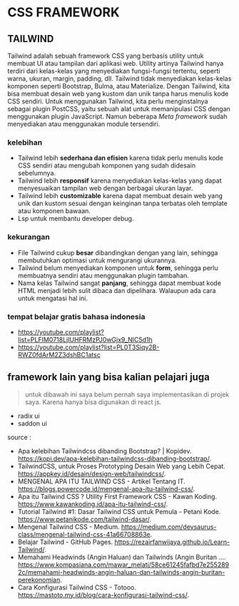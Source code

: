 # CSS FRAMEWORK
## TAILWIND
Tailwind adalah sebuah framework CSS yang berbasis utility untuk membuat UI atau tampilan dari aplikasi web. Utility artinya Tailwind hanya terdiri dari kelas-kelas yang menyediakan fungsi-fungsi tertentu, seperti warna, ukuran, margin, padding, dll. Tailwind tidak menyediakan kelas-kelas komponen seperti Bootstrap, Bulma, atau Materialize. Dengan Tailwind, kita bisa membuat desain web yang kustom dan unik tanpa harus menulis kode CSS sendiri.
Untuk menggunakan Tailwind, kita perlu menginstalnya sebagai plugin PostCSS, yaitu sebuah alat untuk memanipulasi CSS dengan menggunakan plugin JavaScript. Namun beberapa *Meta framework* sudah menyediakan atau menggunakan module tersendiri.
### kelebihan
- Tailwind lebih **sederhana dan efisien** karena tidak perlu menulis kode CSS sendiri atau mengubah komponen yang sudah didesain sebelumnya.
- Tailwind lebih **responsif** karena menyediakan kelas-kelas yang dapat menyesuaikan tampilan web dengan berbagai ukuran layar.
- Tailwind lebih **customizable** karena dapat membuat desain web yang unik dan kustom sesuai dengan keinginan tanpa terbatas oleh template atau komponen bawaan.
- Lsp untuk membantu developer debug.

### kekurangan
- File Tailwind cukup **besar** dibandingkan dengan yang lain, sehingga membutuhkan optimasi untuk mengurangi ukurannya.
- Tailwind belum menyediakan komponen untuk **form**, sehingga perlu membuatnya sendiri atau menggunakan plugin tambahan.
- Nama kelas Tailwind sangat **panjang**, sehingga dapat membuat kode HTML menjadi lebih sulit dibaca dan dipelihara. Walaupun ada cara untuk mengatasi hal ini.
### tempat belajar gratis bahasa indonesia
- https://youtube.com/playlist?list=PLFIM0718LjIUHFRMzPJ0wGjx9_NlC5d1h
- https://youtube.com/playlist?list=PL0T3Siqy2B-RWZ0fdArM2Z3dshBC1atsc

## framework lain yang bisa kalian pelajari juga
> untuk dibawah ini saya belum pernah saya implementasikan di projek saya. Karena hanya bisa digunakan di react js.
- radix ui
- saddon ui

source :
- Apa kelebihan Tailwindcss dibanding Bootstrap? | Kopidev. https://kopi.dev/apa-kelebihan-tailwindcss-dibanding-bootstrap/.
- TailwindCSS, untuk Proses Prototyping Desain Web yang Lebih Cepat. https://appkey.id/desain/design-web/tailwindcss/.
- MENGENAL APA ITU TAILWIND CSS - Artikel Tentang IT. https://blogs.powercode.id/mengenal-apa-itu-tailwind-css/.
- Apa itu Tailwind CSS ? Utility First Framework CSS - Kawan Koding. https://www.kawankoding.id/apa-itu-tailwind-css/.
- Tutorial Tailwind #1: Dasar Tailwind CSS untuk Pemula - Petani Kode. https://www.petanikode.com/tailwind-dasar/.
- Mengenal Tailwind CSS - Medium. https://medium.com/devsaurus-class/mengenal-tailwind-css-41a66708863e.
- Belajar Tailwind - GitHub Pages. https://rezairfanwijaya.github.io/Learn-Tailwind/.
- Memahami Headwinds (Angin Haluan) dan Tailwinds (Angin Buritan .... https://www.kompasiana.com/mawar_melati/58ce61245fafbd7e2552892c/memahami-headwinds-angin-haluan-dan-tailwinds-angin-buritan-perekonomian.
- Cara Konfigurasi Tailwind CSS - Totooo. https://mastoto.my.id/blog/cara-konfigurasi-tailwind-css/.
